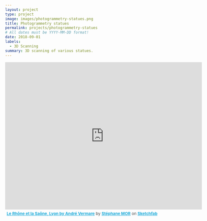 ```yaml
---
layout: project
type: project
image: images/photogrammetry-statues.png
title: Photogrammetry statues
permalink: projects/photogrammetry-statues
# All dates must be YYYY-MM-DD format!
date: 2018-09-01
labels:
  - 3D Scanning
summary: 3D scanning of various statues.
---
```


<div class="sketchfab-embed-wrapper"><iframe width="640" height="480" src="https://sketchfab.com/models/84e0a42eb8f94288aca64419977f74aa/embed" frameborder="0" allow="autoplay; fullscreen; vr" mozallowfullscreen="true" webkitallowfullscreen="true"></iframe>
                                                                                
<p style="font-size: 13px; font-weight: normal; margin: 5px; color: #4A4A4A;">  
    <a href="https://sketchfab.com/models/84e0a42eb8f94288aca64419977f74aa?utm_medium=embed&utm_source=website&utm_campaign=share-popup" target="_blank" style="font-weight: bold; color: #1CAAD9;">Le Rhône et la Saône, Lyon by André Vermare</a>
    by <a href="https://sketchfab.com/smor?utm_medium=embed&utm_source=website&utm_campaign=share-popup" target="_blank" style="font-weight: bold; color: #1CAAD9;">Stéphane MOR</a>
    on <a href="https://sketchfab.com?utm_medium=embed&utm_source=website&utm_campaign=share-popup" target="_blank" style="font-weight: bold; color: #1CAAD9;">Sketchfab</a>
</p>                                                                            
</div>